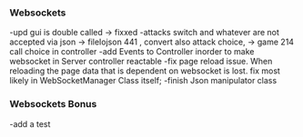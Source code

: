 ### Websockets
-upd gui is double called -> fixxed
-attacks switch and whatever are not accepted via json
    -> fileIojson 441 , convert also attack choice,
    -> game 214 call choice in controller
-add Events to Controller inorder to make websocket in Server controller reactable
-fix page reload issue. When reloading the page data that is dependent on websocket is lost. fix most likely in WebSocketManager Class itself;
-finish Json manipulator class

### Websockets Bonus
-add a test
